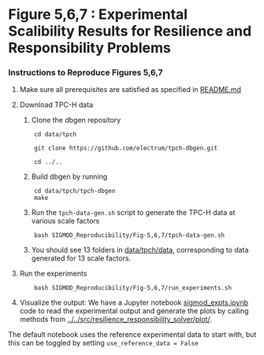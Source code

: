 # Figure 5,6,7 : Experimental Scalibility Results for Resilience and Responsibility Problems

### Instructions to Reproduce Figures 5,6,7
 
1. Make sure all prerequisites are satisfied as specified in [README.md](../../README.md)
2. Download TPC-H data
    1. Clone the dbgen repository
    ```
        cd data/tpch
        
        git clone https://github.com/electrum/tpch-dbgen.git

        cd ../..
    ```
    2. Build dbgen by running
    ```
        cd data/tpch/tpch-dbgen
        make
    ```
    3. Run the ``tpch-data-gen.sh`` script to generate the TPC-H data at various scale factors
    ```
        bash SIGMOD_Reproducibility/Fig-5,6,7/tpch-data-gen.sh 
    ```
    3. You should see 13 folders in [data/tpch/data](data/tpch/data), corresponding to data generated for 13 scale factors.

3. Run the experiments
    ```
        bash SIGMOD_Reproducibility/Fig-5,6,7/run_experiments.sh 
    ```

4. Visualize the output: We have a Jupyter notebook [sigmod_expts.ipynb](sigmod_expts.ipynb) code to read the experimental output and generate the plots by calling methods from [../../src/resilience_responsibility_solver/plot/](../../src/resilience_responsibility_solver/plot/).

The default notebook uses the reference experimental data to start with, but this can be toggled by setting ``use_reference_data = False``